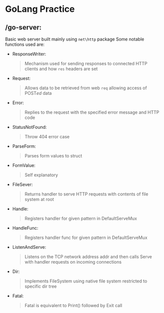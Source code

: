 # GoLang Practice

## /go-server:

Basic web server built mainly using `net\http` package
Some notable functions used are:

- ResponseWriter: <br>
  > Mechanism used for sending responses to connected HTTP clients and how `res` headers are set
- Request:
  > Allows data to be retrieved from web `req` allowing access of POST*ed* data
- Error:
  > Replies to the request with the specified error message and HTTP code
- StatusNotFound:
  > Throw 404 error case
- ParseForm:
  > Parses form values to struct
- FormValue:
  > Self explanatory
- FileSever:
  > Returns handler to serve HTTP requests with contents of file system at root
- Handle:
  > Registers handler for given pattern in DefaultServeMux
- HandleFunc:
  > Registers handler func for given pattern in DefaultServeMux
- ListenAndServe:
  > Listens on the TCP network address addr and then calls Serve with handler requests on incoming connections
- Dir:
  > Implements FileSystem using native file system restricted to specific dir tree
- Fatal:
  > Fatal is equivalent to Print() followed by Exit call
